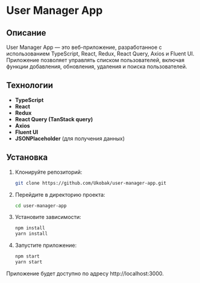 # User Manager App

## Описание

User Manager App — это веб-приложение, разработанное с использованием TypeScript, React, Redux, React Query, Axios и Fluent UI. Приложение позволяет управлять списком пользователей, включая функции добавления, обновления, удаления и поиска пользователей.

## Технологии

- **TypeScript**
- **React**
- **Redux**
- **React Query (TanStack query)**
- **Axios**
- **Fluent UI**
- **JSONPlaceholder** (для получения данных)

## Установка

1. Клонируйте репозиторий:
   ```bash
   git clone https://github.com/Ukobak/user-manager-app.git
2. Перейдите в директорию проекта:
   ```bash
   cd user-manager-app
3. Установите зависимости:
   ```bash
   npm install
   yarn install
4. Запустите приложение:
   ```bash
   npm start
   yarn start

Приложение будет доступно по адресу http://localhost:3000.   
